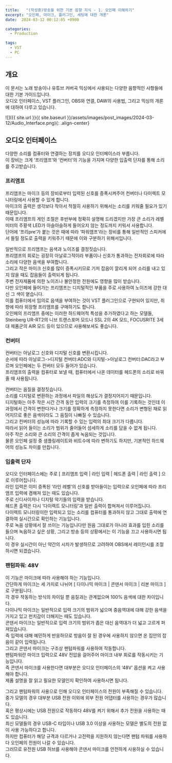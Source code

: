 ```yaml
---
title:   "(작성중)방송을 위한 기본 음향 지식 - 1. 오인페 이해하기"
excerpt: "오인페, 마이크, 플러그인, 세팅에 대한 개론"
date:  2024-03-12 00:12:05 +0900

categories:
  - Production

tags:
  - VST
  - PC
---
```


## 개요

이 문서는 노래 방송이나 유튜브 커버곡 믹싱에서 사용되는 다양한 음향적인 사항들에 대한 기본 가이드입니다.  
오디오 인터페이스, VST 플러그인, OBS와 연결, DAW의 사용법, 그리고 믹싱의 개론에 대하여 다루고 있습니다.  

![]({{ site.url }}{{ site.baseurl }}/assets/images/post_images/2024-03-12/Audio_Interface.png){: .align-center}  

## 오디오 인터페이스

다양한 소리를 컴퓨터와 연결하는 장치를 오디오 인터페이스라 부릅니다.  
이 장비는 크게 ‘프리앰프’와 ‘컨버터’의 기능을 가지며 다양한 입출력 단자를 통해 소리를 주고받습니다.

### 프리앰프  

프리앰프는 마이크 등의 장비로부터 입력된 신호를 증폭시켜주어 컨버터나 다이렉트 모니터링에서 사용할 수 있게 합니다.  
마이크의 출력은 생각보다 작아서 적절히 사용하기 위해서는 소리를 키워줄 필요가 있기 때문입니다.  
이때 프리앰프의 게인 조절은 후반부에 정확히 설명해 드리겠지만 가장 큰 소리가 레벨 미터의 주황색 LED가 아슬아슬하게 들어오지 않는 정도까지 키워서 사용합니다.  
단어에 ‘프리pre’가 붙는 것은 때에 따라 ‘파워앰프’라는 장비를 통해 일반적인 스피커에서 들릴 정도로 출력을 키워주기 때문에 이와 구분하기 위해서입니다.  

일반적으로 프리앰프는 음색과 노이즈를 결정짓습니다.  
프리앰프의 회로는 굉장히 아날로그적이라 부품이나 신호가 통과하는 전자회로에 따라 소리에 다양한 음색을 부여합니다.  
그리고 작은 마이크 신호를 많이 증폭시키므로 기저 잡음이 깔리게 되어 소리를 내고 있지 않을 때도 잡음들이 출력되게 됩니다.  
주변 전자제품에 의한 노이즈나 불안정한 전원에도 영향을 많이 받습니다.  
다만 오인페에 들어가는 프리앰프는 디지털적인 부품을 주로 사용하여 노이즈에 강한 대신 그 색이 옅습니다.  
이를 컴퓨터에서 임의로 음색을 부여하는 것이 VST 플러그인으로 구현되어 있지만, 취향에 따라 외장형 프리앰프를 구매하기도 합니다.  
오인페의 프리앰프 중에는 이러한 하드웨어적 특성을 추가하였다고 하는 모델들, Steinberg UR-RT2의 니브 트랜스포머 모드나 SSL 2의 4K 모드, FOCUSRITE 3세대 제품군의 AIR 모드 등이 있으므로 사용해보셔도 좋습니다.  

### 컨버터  

컨버터는 아날로그 신호와 디지털 신호를 변환시킵니다.  
순서에 따라 아날로그->디지털 컨버터:ADC와 디지털->아날로그 컨버터:DAC라고 부르며 오인페에는 두 컨버터 모두 들어가 있습니다.  
프리앰프의 출력을 컴퓨터로 보낼 때, 컴퓨터에서 나온 데이터를 헤드폰의 소리로 바꿔줄 때 사용됩니다.  

컨버터는 음질을 결정짓습니다.  
소리를 디지털로 변환하는 과정에서 파일의 해상도가 결정지어지기 때문입니다.  
디지털화는 아주 작은 시간 간격 동안 입력의 크기를 측정하여 이를 기록하는 것인데 이 과정에서 간격이 변한다거나 크기를 정확하게 측정하지 못한다면 소리가 변형된 채로 읽어지므로 좋은 음색이라도 그 음질이 나빠질 수 있습니다.  
그리고 컨버터의 성능에 따라 기록할 수 있는 입력의 최대 크기가 다릅니다.  
따라서 읽어 들이는 소리가 범위가 줄어들어 섬세하게 소리를 담을 수 없게 됩니다.  
아주 작은 소리와 큰 소리의 간격이 좁게 녹음되는 것입니다.  
물론 오인페 설정 중 샘플링레이트와 비트수에 따라 변하기도 하지만, 기본적인 하드웨어의 성능도 차이를 만듭니다.  

### 입출력 단자  

오디오 인터페이스에는 주로 [ 프리앰프 입력 | 라인 입력 | 헤드폰 출력 | 라인 출력 ] 으로 이루어집니다.  
라인 입력은 이미 증폭된 ‘라인 레벨’의 신호를 받아들이는 입력으로 오인페에 따라 프리앰프 입력에 겸해져 있는 때도 있습니다.  
주로 신디사이저나 디지털 악기들의 입력을 받습니다.  
헤드폰 출력은 다시 ‘다이렉트 모니터링’과 일반 출력이 합쳐져서 이루어집니다.  
다이렉트 모니터링이란 입력되고 있는 소리를 컴퓨터를 통과하지 않고 그대로 출력에 연결하여 실시간으로 확인하는 기능입니다.  
주로 녹음 상황에서 잘 쓰이는 기능입니다만 원음 그대로가 아니라 효과를 입힌 소리를 들으며 녹음하고 싶은 상황, 그리고 방송 등의 상황에서는 이 기능을 끄고 사용하시면 됩니다.  
이 경우 실시간이 아닌 약간의 시차가 발생하므로 고려하여 OBS에서 레이턴시를 조절하시면 되겠습니다.  

### 팬텀파워: 48V  

이 기능은 마이크에 따라 사용해야 하는 기능입니다.  
간단하게 마이크는 세 가지로 나뉘어 [ 다이나믹 마이크 | 콘덴서 마이크 | 리본 마이크 ]로 구분됩니다.  
각 경우 작동하는 방식의 차이일 뿐 음질과는 관계없으며 100% 음색에 대한 차이입니다.  
다이나믹 마이크는 일반적으로 입력 크기의 범위가 넓으며 중음역대에 대해 강한 음색을 가지고 있고 펀치감이 더해지는 때도 있습니다.  
콘덴서 마이크는 일반적으로 입력 크기의 범위가 좁은 대신 음역대가 더 넓고 고르게 퍼져있습니다.  
즉 입력에 대해 예민하게 반응하므로 방음이 잘 된 경우에 사용하지 않으면 온 집안의 잡음이 같이 입력됩니다.  
그리고 콘덴서 마이크는 구조상 팬텀파워를 사용하여 작동합니다.  
팬텀파워란 마이크 입력으로 48V 전압을 걸어주어 마이크 내부 회로를 작동시키는 기능입니다.  
즉 콘덴서 마이크를 사용한다면 대부분은 오디오 인터페이스의 ‘48V’ 옵션을 켜고 사용해야 합니다.  
제품 설명을 잘 읽고 필요한 모델인지 확인하여 사용하시면 됩니다.  

그리고 팬텀파워의 사용으로 인해 오디오 인터페이스의 전원이 부족해질 수 있습니다.  
중가 모델의 경우 대부분 USB 전원 이외에 외부 전원 어댑터를 사용하는 경우가 많습니다.  
혹은 평상시에는 USB 전원으로 작동하다 48V를 켜기 위해서 추가 전원을 사용하는 때도 있습니다.  
최신 모델들의 경우 USB-C 타입이나 USB 3.0 이상을 사용하는 모델은 별도의 전원 없이 사용 가능하다고 합니다.  
하지만 컴퓨터가 해당 규격과 다르거나 고전력을 지원하지 않는다면 팬텀 파워를 사용하다 오인페의 전원이 나갈 수 있습니다.  
그러므로 유전원 USB 허브를 사용해야 콘덴서 마이크를 안전하게 사용하실 수 있습니다.  
